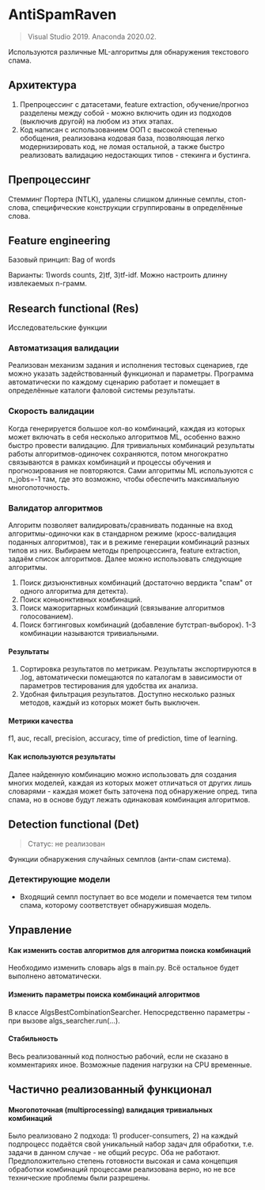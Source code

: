 # AntiSpamRaven
> Visual Studio 2019. Anaconda 2020.02. 

Используются различные ML-алгоритмы для обнаружения текстового спама.
## Архитектура
1) Препроцессинг с датасетами, feature extraction, обучение/прогноз разделены между собой - можно включить один из подходов (выключив другой) на любом из этих этапах.
2) Код написан с использованием ООП с высокой степенью обобщения, реализована кодовая база, позволяющая легко модернизировать код, не ломая остальной, а также быстро реализовать валидацию недостающих типов - стекинга и бустинга. 
## Препроцессинг
Стемминг Портера (NTLK), удалены слишком длинные семплы, стоп-слова, специфические конструкции сгруппированы в определённые слова. 
## Feature engineering
Базовый принцип: Bag of words

Варианты: 1)words counts, 2)tf, 3)tf-idf. Можно настроить длинну извлекаемых n-грамм. 
## Research functional (Res)
Исследовательские функции
### Автоматизация валидации
Реализован механизм задания и исполнения тестовых сценариев, где можно указать задействованный функционал и параметры. Программа автоматически по каждому сценарию работает и помещает в определённые каталоги фаловой системы результаты. 
### Скорость валидации
Когда генерируется большое кол-во комбинаций, каждая из которых может включать в себя несколько алгоритмов ML, особенно важно быстро провести валидацию. Для тривиальных комбинаций результаты работы алгоритмов-одиночек сохраняются, потом многократно связываются в рамках комбинаций и процессы обучения и прогнозирования не повторяются. Сами алгоритмы ML используются с n_jobs=-1 там, где это возможно, чтобы обеспечить максимальную многопоточность.
### Валидатор алгоритмов
Алгоритм позволяет валидировать/сравнивать поданные на вход алгоритмы-одиночки как в стандарном режиме (кросс-валидация поданных алгоритмов), так и в режиме генерации комбинаций разных типов из них.
Выбираем методы препроцессинга, feature extraction, задаём список алгоритмов. Далее можно использовать следующие алгоритмы.
1. Поиск дизъюнктивных комбинаций (достаточно вердикта "спам" от одного алгоритма для детекта).
2. Поиск коньюнктивных комбинаций. 
3. Поиск мажоритарных комбинаций (связывание алгоритмов голосованием).
4. Поиск бэггинговых комбинаций (добавление бутстрап-выборок).
1-3 комбинации называются тривиальными.
#### Результаты
1. Сортировка результатов по метрикам. Результаты экспортируются в .log, автоматически помещаются по каталогам в зависимости от параметров тестирования для удобства их анализа.
2. Удобная фильтрация результатов. Доступно несколько разных методов, каждый из которых может быть выключен. 
#### Метрики качества
f1, auc, recall, precision, accuracy, time of prediction, time of learning.
#### Как используются результаты
Далее найденную комбинацию можно использовать для создания многих моделей, 
каждая из которых может отличаться от других лишь словарями - каждая может быть заточена под обнаружение опред. типа спама, 
но в основе будут лежать одинаковая комбинация алгоритмов. 
## Detection functional (Det)
> Статус: не реализован

Функции обнаружения случайных семплов (анти-спам система).
### Детектирующие модели
- Входящий семпл поступает во все модели и помечается тем типом спама, которому соответствует обнаружившая модель.
## Управление
#### Как изменить состав алгоритмов для алгоритма поиска комбинаций
Необходимо изменить словарь algs в main.py. Всё остальное будет выполнено автоматически.
#### Изменить параметры поиска комбинаций алгоритмов
В классе AlgsBestCombinationSearcher. Непосредственно параметры - при вызове algs_searcher.run(...).
#### Стабильность
Весь реализованный код полностью рабочий, если не сказано в комментариях иное. Возможные падения нагрузки на CPU временные.
## Частично реализованный функционал
#### Многопоточная (multiprocessing) валидация тривиальных комбинаций
Было реализовано 2 подхода: 1) producer-consumers, 2) на каждый подпроцесс подаётся свой уникальный набор задач для обработки, т.е. задачи в данном случае - не общий ресурс. Оба не работают. 
Предположительно степень готовности высокая и сама концепция обработки комбинаций процессами реализована верно, но не все технические проблемы были разрешены.
